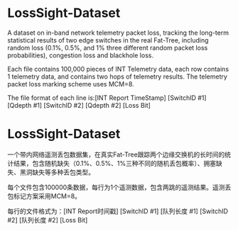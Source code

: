 # LossSight-Dataset

A dataset on in-band network telemetry packet loss, tracking the long-term statistical results of two edge switches in the real Fat-Tree, including random loss (0.1%, 0.5%, and 1% three different random packet loss probabilities), congestion loss and blackhole loss.

Each file contains 100,000 pieces of INT Telemetry data, each row contains 1 telemetry data, and contains two hops of telemetry results. The telemetry packet loss marking scheme uses MCM=8.

The file format of each line is:[INT Report TimeStamp] [SwitchID #1] [Qdepth #1] [SwitchID #2] [Qdepth #2] [Loss Bit]


# LossSight-Dataset

一个带内网络遥测丢包数据集，在真实Fat-Tree跟踪两个边缘交换机的长时间的统计结果，包含随机缺失（0.1%、0.5%、1%三种不同的随机丢包概率）、拥塞缺失、黑洞缺失等多种丢包类型。

每个文件包含100000条数据，每行为1个遥测数据，包含两跳的遥测结果。遥测丢包标记方案采用MCM=8。

每行的文件格式为：[INT Report时间戳] [SwitchID #1] [队列长度 #1] [SwitchID #2] [队列长度 #2] [Loss Bit]
